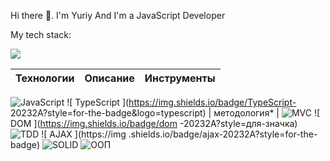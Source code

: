 Hi there 👋. 
I'm Yuriy
And I'm a JavaScript Developer

My tech stack:

<img src="https://img.shields.io/badge/JavaScript-ffca3a?style=for-the-badge&logo=JavaScript&logoColor=black"/>

Технологии | Описание | Инструменты
--- |------------------------------| ---
![ JavaScript ](https://img.shields.io/badge/JavaScript-20232A?style=for-the-badge&logo=javascript) 
![ TypeScript ](https://img.shields.io/badge/TypeScript- 20232A?style=for-the-badge&logo=typescript) | методология* |
![ MVC ](https://img.shields.io/badge/mvc-20232A?style=for-the-badge) ![ DOM ](https://img.shields.io/badge/dom -20232A?style=для-значка) ![ TDD ](https://img.shields.io/badge/tdd-20232A?style=для-значка) ![ AJAX ](https://img .shields.io/badge/ajax-20232A?style=for-the-badge) ![ SOLID ](https://img.shields.io/badge/solid-20232A?style=for-the-badge) ![ ООП](https://img.shields.io/badge/oop-20232A?style=for-the-badge)
